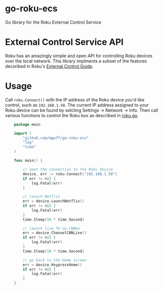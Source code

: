 # go-roku-ecs
Go library for the Roku External Control Service

External Control Service API
============================
Roku has an amazingly simple and open API for controlling Roku devices over the local network. This library implments a subset of the features decsribed in Roku's [External Control Guide](https://sdkdocs.roku.com/display/sdkdoc/External+Control+Guide).

Usage
=====

Call `roku.Connect()` with the IP address of the Roku device you'd like control, such as `192.168.1.50`. The current IP address assigned to your Roku device can be found by selcting Settings -> Network -> Info. Then call various functions to control the Roku box as described in [roku.go](roku.go).

````go
	package main

	import (
		"github.com/mgoff/go-roku-ecs"
		"log"
		"time"
	)

	func main() {

		// open the connection to the Roku device
		device, err := roku.Connect("192.168.1.50")
		if err != nil {
			log.Fatal(err)
		}

		// launch Netflix
		err = device.LaunchNetflix()
		if err != nil {
			log.Fatal(err)
		}
		time.Sleep(10 * time.Second)

		// launch live TV on CNNGo
		err = device.ChannelCNNLive()
		if err != nil {
			log.Fatal(err)
		}
		time.Sleep(10 * time.Second)

		// go back to the Home screen
		err = device.KeypressHome()
		if err != nil {
			log.Fatal(err)
		}
	}
````
